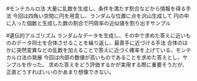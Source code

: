 #モンテカルロ法
大量に乱数を生成し、条件を満たす割合などから情報を得る手法
今回は四角い空間に円を用意し、ランダムな位置に点を沢山生成して
円の中に入った個数と生成した数の割合で円周率の近似値を割り出すサンプル

#遺伝的アルゴリズム
ランダムなデータを生成し、その中で求めた答えに近いもののデータ同士を合体させることを繰り返し、最善手に近づける手法
合体のほかに突然変異などの乱数を加えることで答えに近づく確率を上げている、モンテカルロ法の発展
今回は内部の数値が高いものであることを求めた答えとし、サンプルを作った。
求めた答えをどう評価するかが実用する際に重要そうだが、正直どうすればいいのかあまり想像できない。